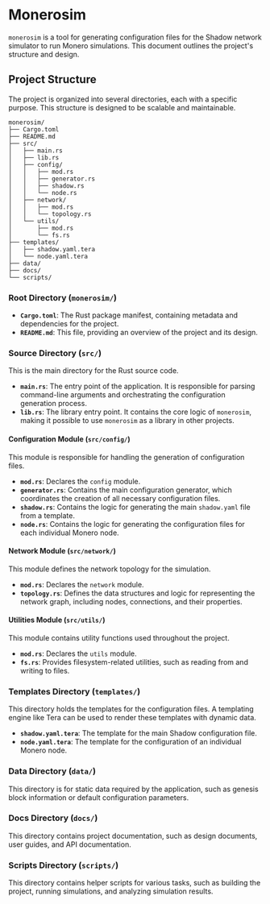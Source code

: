 # Monerosim

`monerosim` is a tool for generating configuration files for the Shadow network simulator to run Monero simulations. This document outlines the project's structure and design.

## Project Structure

The project is organized into several directories, each with a specific purpose. This structure is designed to be scalable and maintainable.

```
monerosim/
├── Cargo.toml
├── README.md
├── src/
│   ├── main.rs
│   ├── lib.rs
│   ├── config/
│   │   ├── mod.rs
│   │   ├── generator.rs
│   │   ├── shadow.rs
│   │   └── node.rs
│   ├── network/
│   │   ├── mod.rs
│   │   └── topology.rs
│   └── utils/
│       ├── mod.rs
│       └── fs.rs
├── templates/
│   ├── shadow.yaml.tera
│   └── node.yaml.tera
├── data/
├── docs/
└── scripts/
```

### Root Directory (`monerosim/`)

*   **`Cargo.toml`**: The Rust package manifest, containing metadata and dependencies for the project.
*   **`README.md`**: This file, providing an overview of the project and its design.

### Source Directory (`src/`)

This is the main directory for the Rust source code.

*   **`main.rs`**: The entry point of the application. It is responsible for parsing command-line arguments and orchestrating the configuration generation process.
*   **`lib.rs`**: The library entry point. It contains the core logic of `monerosim`, making it possible to use `monerosim` as a library in other projects.

#### Configuration Module (`src/config/`)

This module is responsible for handling the generation of configuration files.

*   **`mod.rs`**: Declares the `config` module.
*   **`generator.rs`**: Contains the main configuration generator, which coordinates the creation of all necessary configuration files.
*   **`shadow.rs`**: Contains the logic for generating the main `shadow.yaml` file from a template.
*   **`node.rs`**: Contains the logic for generating the configuration files for each individual Monero node.

#### Network Module (`src/network/`)

This module defines the network topology for the simulation.

*   **`mod.rs`**: Declares the `network` module.
*   **`topology.rs`**: Defines the data structures and logic for representing the network graph, including nodes, connections, and their properties.

#### Utilities Module (`src/utils/`)

This module contains utility functions used throughout the project.

*   **`mod.rs`**: Declares the `utils` module.
*   **`fs.rs`**: Provides filesystem-related utilities, such as reading from and writing to files.

### Templates Directory (`templates/`)

This directory holds the templates for the configuration files. A templating engine like Tera can be used to render these templates with dynamic data.

*   **`shadow.yaml.tera`**: The template for the main Shadow configuration file.
*   **`node.yaml.tera`**: The template for the configuration of an individual Monero node.

### Data Directory (`data/`)

This directory is for static data required by the application, such as genesis block information or default configuration parameters.

### Docs Directory (`docs/`)

This directory contains project documentation, such as design documents, user guides, and API documentation.

### Scripts Directory (`scripts/`)

This directory contains helper scripts for various tasks, such as building the project, running simulations, and analyzing simulation results.
